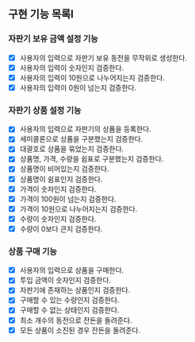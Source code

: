## 구현 기능 목록I

### 자판기 보유 금액 설정 기능
- [x] 사용자의 입력으로 자판기 보유 동전을 무작위로 생성한다.
- [x] 사용자의 입력이 숫자인지 검증한다.
- [x] 사용자의 입력이 10원으로 나누어지는지 검증한다.
- [x] 사용자의 입력이 0원이 넘는지 검증한다.

### 자판기 상품 설정 기능
- [x] 사용자의 입력으로 자판기의 상품을 등록한다.
- [x] 세미콜론으로 상품을 구분했는지 검증한다.
- [x] 대괄호로 상품을 묶었는지 검증한다.
- [x] 상품명, 가격, 수량을 쉼표로 구분했는지 검증한다.
- [x] 상품명이 비어있는지 검증한다.
- [x] 상품명이 쉼표인지 검증한다.
- [x] 가격이 숫자인지 검증한다.
- [x] 가격이 100원이 넘는지 검증한다.
- [x] 가격이 10원으로 나누어지는지 검증한다.
- [x] 수량이 숫자인지 검증한다.
- [x] 수량이 0보다 큰지 검증한다.

### 상품 구매 기능
- [x] 사용자의 입력으로 상품을 구매한다.
- [x] 투입 금액이 숫자인지 검증한다.
- [x] 자판기에 존재하는 상품인지 검증한다.
- [x] 구매할 수 있는 수량인지 검증한다.
- [x] 구매할 수 없는 상태인지 검증한다.
- [x] 최소 개수의 동전으로 잔돈을 돌려준다.
- [x] 모든 상품이 소진된 경우 잔돈을 돌려준다.